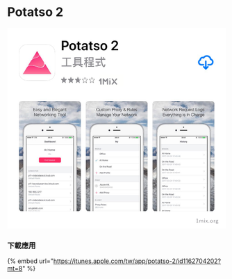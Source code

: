 # Potatso 2

![](../../.gitbook/assets/app_potatso2.png)

### 下載應用

{% embed url="https://itunes.apple.com/tw/app/potatso-2/id1162704202?mt=8" %}







